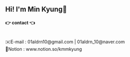 <h2>Hi! I'm Min Kyung🐰</h2>

<h4>👉 contact 👈</h4><br/>
✉️E-mail : 01aldrn10@gmail.com | 01aldrn_10@naver.com<br/>
💬Notion : www.notion.so/kmmkyung
